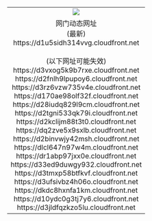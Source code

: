 ﻿<table>
  <tr></tr>
  <tr><td colspan=2 align=center><img src="https://d1u5sidh314vvg.cloudfront.net/Up/oGate.jpg" /></td></tr>
  <tr><td colspan=2 align=center>网门动态网址<br/>(最新)
<br>https://d1u5sidh314vvg.cloudfront.net
<br/><br/>(以下网址可能失效)
<br>https://d3vxog5k9b7rxe.cloudfront.net
<br>https://d2fnlh9lpupoy6.cloudfront.net
<br>https://d3rz6vzw735v4e.cloudfront.net
<br>https://d170ae98olf32f.cloudfront.net
<br>https://d28iudq829l9cm.cloudfront.net
<br>https://d2tgni533qk79i.cloudfront.net
<br>https://d2kclijm88t3t0.cloudfront.net
<br>https://dq2zve5x9sxlb.cloudfront.net
<br>https://d2binvwjy42msh.cloudfront.net
<br>https://dlcl647n97w4m.cloudfront.net
<br>https://dr1abp97jxx0e.cloudfront.net
<br>https://d33ed9duwgy932.cloudfront.net
<br>https://d3tmxp58btfkvf.cloudfront.net
<br>https://d3ufsivbz4h06o.cloudfront.net
<br>https://dkdc8hxnfa1km.cloudfront.net
<br>https://d10ydc0g3tj7y6.cloudfront.net
<br>https://d3jldfqzkzo5lu.cloudfront.net
    </td>
  </tr>
</table>
